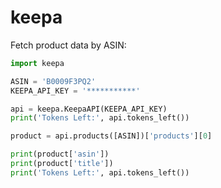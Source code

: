 # keepa

Fetch product data by ASIN:

``` python
import keepa

ASIN = 'B0009F3PQ2'
KEEPA_API_KEY = '***********'

api = keepa.KeepaAPI(KEEPA_API_KEY)
print('Tokens Left:', api.tokens_left())

product = api.products([ASIN])['products'][0]

print(product['asin'])
print(product['title'])
print('Tokens Left:', api.tokens_left())
```
